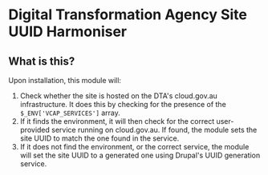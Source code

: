 # Digital Transformation Agency Site UUID Harmoniser

## What is this?

Upon installation, this module will:

1. Check whether the site is hosted on the DTA's cloud.gov.au infrastructure. It does this by checking for the presence of the `$_ENV['VCAP_SERVICES']` array.
2. If it finds the environment, it will then check for the correct user-provided service running on cloud.gov.au. If found, the module sets the site UUID to match the one found in the service.
3. If it does not find the environment, or the correct service, the module will set the site UUID to a generated one using Drupal's UUID generation service.
